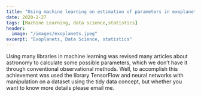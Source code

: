 ```yaml
---
title: "Using machine learning on estimation of parameters in exoplanets"
date: 2020-2-27
tags: [Machine Learning, data science,statistics]
header:
  image: "/images/exoplanets.jpeg"
excerpt: "Exoplanets, Data Science, statistics"
---
```

Using many libraries in machine learning was revised many articles about astronomy to calculate some possible parameters, which we don’t have it through conventional observational methods. Well, to accomplish this achievement was used the library TensorFlow and neural networks with manipulation on a dataset using the tidy data concept, but whether you want to know more details please email me.
